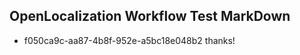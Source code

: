 ## OpenLocalization Workflow Test MarkDown

* f050ca9c-aa87-4b8f-952e-a5bc18e048b2 
thanks!



<!--HONumber=Feb16_HO3-->
